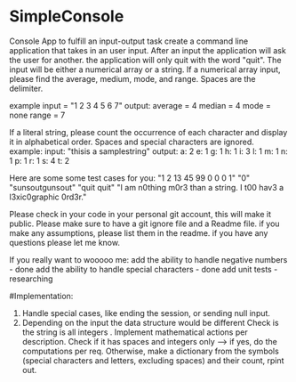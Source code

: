 # SimpleConsole
Console App to fulfill an input-output task 
 create a command line application that takes in an user input. After an input the application will ask the user for another. the application will only quit with the word "quit".
The input will be either a numerical array or a string.
If a numerical array input, please find the average, medium, mode, and range. Spaces are the delimiter.

example input = "1 2 3 4 5 6 7"
output:
average = 4
median = 4
mode = none
range = 7

If a literal string, please count the occurrence of each character and display it in alphabetical order. Spaces and special characters are ignored.
example: 
input: "thisis a samplestring"
output:
a: 2
e: 1
g: 1
h: 1
i: 3
l: 1
m: 1
n: 1
p: 1
r: 1
s: 4
t: 2

Here are some some test cases for you:
"1 2 13 45 99 0 0 0 1"
"0"
"sunsoutgunsout"
"quit quit"
"I am n0thing m0r3 than a string. I t00 hav3 a l3xic0graphic 0rd3r."

Please check in your code in your personal git account, this will make it public. Please make sure to have a git ignore file and a Readme file.
if you make any assumptions, please list them in the readme.
if you have any questions please let me know.

If you really want to wooooo me:
add the ability to handle negative numbers - done
add the ability to handle special characters - done
add unit tests  - researching

#Implementation:
1. Handle special cases, like ending the session, or sending null input.
2. Depending on the input the data structure would be different
Check is the string is all integers . Implement mathematical actions per description.
Check if it has spaces and integers only --> if yes, do the computations per req.
Otherwise, make a dictionary from the symbols (special characters and letters, excluding spaces) and their count, rpint out.


